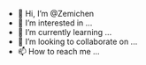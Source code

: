 - 👋 Hi, I’m @Zemichen
- 👀 I’m interested in ...
- 🌱 I’m currently learning ...
- 💞️ I’m looking to collaborate on ...
- 📫 How to reach me ...

<!---
Zemichen/Zemichen is a ✨ special ✨ repository because its `README.md` (this file) appears on your GitHub profile.
You can click the Preview link to take a look at your changes.
--->

